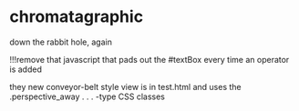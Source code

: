 # chromatagraphic
down the rabbit hole, again

!!!remove that javascript that
pads out the #textBox
every time an operator is added

they new conveyor-belt style view
is in test.html and uses the
.perspective_away . . . -type CSS classes
